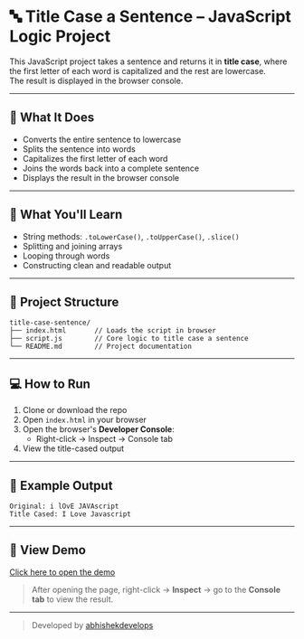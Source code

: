 # 🔤 Title Case a Sentence – JavaScript Logic Project

This JavaScript project takes a sentence and returns it in **title case**, where the first letter of each word is capitalized and the rest are lowercase.  
The result is displayed in the browser console.

---

## 🚀 What It Does

- Converts the entire sentence to lowercase
- Splits the sentence into words
- Capitalizes the first letter of each word
- Joins the words back into a complete sentence
- Displays the result in the browser console

---

## 🧠 What You'll Learn

- String methods: `.toLowerCase()`, `.toUpperCase()`, `.slice()`
- Splitting and joining arrays
- Looping through words
- Constructing clean and readable output

---

## 📁 Project Structure

```
title-case-sentence/
├── index.html       // Loads the script in browser
├── script.js        // Core logic to title case a sentence
└── README.md        // Project documentation
```

---

## 💻 How to Run

1. Clone or download the repo
2. Open `index.html` in your browser
3. Open the browser's **Developer Console**:
   - Right-click → Inspect → Console tab
4. View the title-cased output

---

## 🧪 Example Output

```
Original: i lOvE JAVAscript
Title Cased: I Love Javascript
```

---

## 🔗 View Demo

[Click here to open the demo](https://abhishekdevelops.github.io/title-case-sentence)

> After opening the page, right-click → **Inspect** → go to the **Console tab** to view the result.

---

> Developed by [abhishekdevelops](https://github.com/abhishekdevelops)
